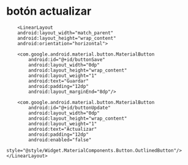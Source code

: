 # botón actualizar

        <LinearLayout
        android:layout_width="match_parent"
        android:layout_height="wrap_content"
        android:orientation="horizontal">

        <com.google.android.material.button.MaterialButton
            android:id="@+id/buttonSave"
            android:layout_width="0dp"
            android:layout_height="wrap_content"
            android:layout_weight="1"
            android:text="Guardar"
            android:padding="12dp"
            android:layout_marginEnd="8dp"/>

        <com.google.android.material.button.MaterialButton
            android:id="@+id/buttonUpdate"
            android:layout_width="0dp"
            android:layout_height="wrap_content"
            android:layout_weight="1"
            android:text="Actualizar"
            android:padding="12dp"
            android:enabled="false"
            style="@style/Widget.MaterialComponents.Button.OutlinedButton"/>
    </LinearLayout>
